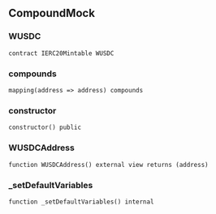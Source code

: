 ## CompoundMock

### WUSDC

```solidity
contract IERC20Mintable WUSDC
```

### compounds

```solidity
mapping(address => address) compounds
```

### constructor

```solidity
constructor() public
```

### WUSDCAddress

```solidity
function WUSDCAddress() external view returns (address)
```

### _setDefaultVariables

```solidity
function _setDefaultVariables() internal
```


